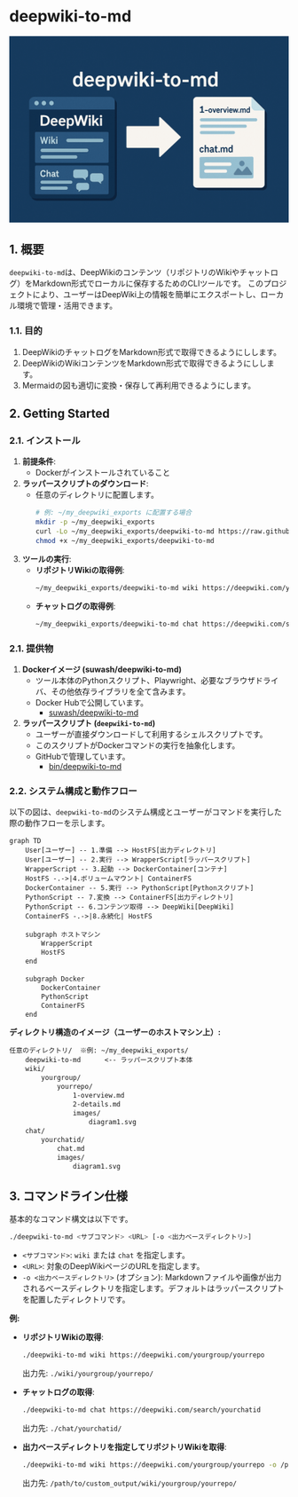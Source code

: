 # deepwiki-to-md

![](docs/images/hero.png)

## 1. 概要

`deepwiki-to-md`は、DeepWikiのコンテンツ（リポジトリのWikiやチャットログ）をMarkdown形式でローカルに保存するためのCLIツールです。
このプロジェクトにより、ユーザーはDeepWiki上の情報を簡単にエクスポートし、ローカル環境で管理・活用できます。

### 1.1. 目的

1.  DeepWikiのチャットログをMarkdown形式で取得できるようにしします。
2.  DeepWikiのWikiコンテンツをMarkdown形式で取得できるようにしします。
3.  Mermaidの図も適切に変換・保存して再利用できるようにします。

## 2. Getting Started

### 2.1. インストール

1.  **前提条件**:
    * Dockerがインストールされていること
2.  **ラッパースクリプトのダウンロード**:
    * 任意のディレクトリに配置します。
        ```bash
        # 例: ~/my_deepwiki_exports に配置する場合
        mkdir -p ~/my_deepwiki_exports
        curl -Lo ~/my_deepwiki_exports/deepwiki-to-md https://raw.githubusercontent.com/suwa-sh/deepwiki-to-md/refs/heads/main/bin/deepwiki-to-md
        chmod +x ~/my_deepwiki_exports/deepwiki-to-md
        ```
3.  **ツールの実行**:
    * **リポジトリWikiの取得例**:
        ```bash
        ~/my_deepwiki_exports/deepwiki-to-md wiki https://deepwiki.com/yourgroup/yourrepo
        ```
    * **チャットログの取得例**:
        ```bash
        ~/my_deepwiki_exports/deepwiki-to-md chat https://deepwiki.com/search/yourchatid
        ```

### 2.1. 提供物

1.  **Dockerイメージ (suwash/deepwiki-to-md)**
    * ツール本体のPythonスクリプト、Playwright、必要なブラウザドライバ、その他依存ライブラリを全て含みます。
    * Docker Hubで公開しています。
      * [suwash/deepwiki-to-md](https://hub.docker.com/r/suwash/deepwiki-to-md)
2.  **ラッパースクリプト (`deepwiki-to-md`)**
    * ユーザーが直接ダウンロードして利用するシェルスクリプトです。
    * このスクリプトがDockerコマンドの実行を抽象化します。
    * GitHubで管理しています。
      * [bin/deepwiki-to-md](bin/deepwiki-to-md)

### 2.2. システム構成と動作フロー

以下の図は、`deepwiki-to-md`のシステム構成とユーザーがコマンドを実行した際の動作フローを示します。

```mermaid
graph TD
    User[ユーザー] -- 1.準備 --> HostFS[出力ディレクトリ]
    User[ユーザー] -- 2.実行 --> WrapperScript[ラッパースクリプト]
    WrapperScript -- 3.起動 --> DockerContainer[コンテナ]
    HostFS -.->|4.ボリュームマウント| ContainerFS
    DockerContainer -- 5.実行 --> PythonScript[Pythonスクリプト]
    PythonScript -- 7.変換 --> ContainerFS[出力ディレクトリ]
    PythonScript -- 6.コンテンツ取得 --> DeepWiki[DeepWiki]
    ContainerFS -.->|8.永続化| HostFS

    subgraph ホストマシン
        WrapperScript
        HostFS
    end

    subgraph Docker
        DockerContainer
        PythonScript
        ContainerFS
    end

```

**ディレクトリ構造のイメージ（ユーザーのホストマシン上）:**

```
任意のディレクトリ/  ※例: ~/my_deepwiki_exports/
    deepwiki-to-md      <-- ラッパースクリプト本体
    wiki/
        yourgroup/
            yourrepo/
                1-overview.md
                2-details.md
                images/
                    diagram1.svg
    chat/
        yourchatid/
            chat.md
            images/
                diagram1.svg
```

## 3. コマンドライン仕様

基本的なコマンド構文は以下です。
```bash
./deepwiki-to-md <サブコマンド> <URL> [-o <出力ベースディレクトリ>]
```

* `<サブコマンド>`: `wiki` または `chat` を指定します。
* `<URL>`: 対象のDeepWikiページのURLを指定します。
* `-o <出力ベースディレクトリ>` (オプション): Markdownファイルや画像が出力されるベースディレクトリを指定します。デフォルトはラッパースクリプトを配置したディレクトリです。

**例:**

* **リポジトリWikiの取得**:
    ```bash
    ./deepwiki-to-md wiki https://deepwiki.com/yourgroup/yourrepo
    ```
    出力先: `./wiki/yourgroup/yourrepo/`

* **チャットログの取得**:
    ```bash
    ./deepwiki-to-md chat https://deepwiki.com/search/yourchatid
    ```
    出力先: `./chat/yourchatid/`

* **出力ベースディレクトリを指定してリポジトリWikiを取得**:
    ```bash
    ./deepwiki-to-md wiki https://deepwiki.com/yourgroup/yourrepo -o /path/to/custom_output
    ```
    出力先: `/path/to/custom_output/wiki/yourgroup/yourrepo/`
